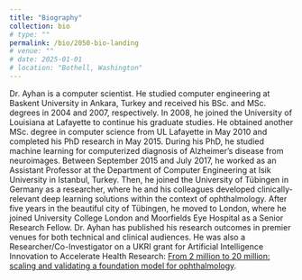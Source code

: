 ```yaml
---
title: "Biography"
collection: bio
# type: ""
permalink: /bio/2050-bio-landing
# venue: ""
# date: 2025-01-01
# location: "Bothell, Washington"
---
```


Dr. Ayhan is a computer scientist. He studied computer engineering at Baskent University in Ankara, Turkey and received his BSc. and MSc. degrees in 2004 and 2007, respectively. In 2008, he joined the University of Louisiana at Lafayette to continue his graduate studies. He obtained another MSc. degree in computer science from UL Lafayette in May 2010 and completed his PhD research in May 2015. During his PhD, he studied machine learning for computerized diagnosis of Alzheimer’s disease from neuroimages. Between September 2015 and July 2017, he worked as an Assistant Professor at the Department of Computer Engineering at Isik University in Istanbul, Turkey. Then, he joined the University of Tübingen in Germany as a researcher, where he and his colleagues developed clinically-relevant deep learning solutions within the context of ophthalmology. After five years in the beautiful city of Tübingen, he moved to London, where he joined University College London and Moorfields Eye Hospital as a Senior Research Fellow. Dr. Ayhan has published his research outcomes in premier venues for both technical and clinical audiences. He was also a Researcher/Co-Investigator on a UKRI grant for Artificial Intelligence Innovation to Accelerate Health Research: [From 2 million to 20 million: scaling and validating a foundation model for ophthalmology](https://www.ukri.org/news/13-million-for-22-ai-for-health-research-projects/). 
<!-- At UWB, he ... -->